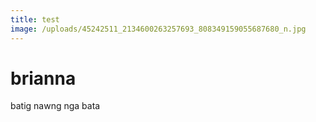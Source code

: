 ```yaml
---
title: test
image: /uploads/45242511_2134600263257693_808349159055687680_n.jpg
---
```

# brianna

batig nawng nga bata

